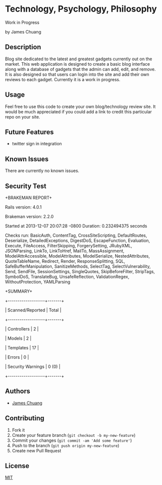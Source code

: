# Technology, Psychology, Philosophy
Work in Progress

by James Chuang

## Description

Blog site dedicated to the latest and greatest gadgets currently out on the market. This web application is designed to create a basic blog interface along with a database of gadgets that the admin can add, edit, and remove. It is also designed so that users can login into the site and add their own reviews to each gadget. Currently it is a work in progress.

## Usage

Feel free to use this code to create your own blog/technology review site. It would be much appreciated if you could add a link to credit this particular repo on your site.

## Future Features
* twitter sign in integration

## Known Issues

There are currently no known issues.

## Security Test
+BRAKEMAN REPORT+

Rails version: 4.0.1

Brakeman version: 2.2.0


Started at 2013-12-07 20:07:28 -0800
Duration: 0.232494375 seconds

Checks run: BasicAuth, ContentTag, CrossSiteScripting, DefaultRoutes, Deserialize, DetailedExceptions, DigestDoS, EscapeFunction, Evaluation, Execute, FileAccess, FilterSkipping, ForgerySetting, JRubyXML, JSONParsing, LinkTo, LinkToHref, MailTo, MassAssignment, ModelAttrAccessible, ModelAttributes, ModelSerialize, NestedAttributes, QuoteTableName, Redirect, Render, ResponseSplitting, SQL, SafeBufferManipulation, SanitizeMethods, SelectTag, SelectVulnerability, Send, SendFile, SessionSettings, SingleQuotes, SkipBeforeFilter, StripTags, SymbolDoS, TranslateBug, UnsafeReflection, ValidationRegex, WithoutProtection, YAMLParsing


+SUMMARY+

+-------------------+-------+

| Scanned/Reported  | Total |

+-------------------+-------+

| Controllers       | 2     |

| Models            | 2     |

| Templates         | 17    |

| Errors            | 0     |

| Security Warnings | 0 (0) |

+-------------------+-------+


## Authors

* [James Chuang](https://github.com/hiddensanctum)


## Contributing

1. Fork it
2. Create your feature branch (`git checkout -b my-new-feature`)
3. Commit your changes (`git commit -am 'Add some feature'`)
4. Push to the branch (`git push origin my-new-feature`)
5. Create new Pull Request

## License

[MIT][2]

[2]: http://opensource.org/licenses/MIT
